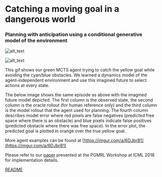 # Catching a moving goal in a dangerous world 
### Planning with anticipation using a conditional generative model of the environment

![alt_text](https://github.com/johannah/trajectories/blob/master/imgs/10-step-fast.gif)

![alt_text](https://github.com/johannah/trajectories/blob/master/imgs/10-step-rollout.gif)

This gif shows our green MCTS agent trying to catch the yellow goal while avoiding the cyan/blue obstacles. We learned a dynamics model of the agent-independent environment and use this imagined future to select actions at every state. 

The below image shows the same episode as above with the imagined future model depicted. The first column is the observed state, the second column is the oracle rollout (for human reference only) and the third column is the model rollout that the agent used for planning. 
The fourth column describes model error where red pixels are false negatives (predicted free space where there is an obstacle) and blue pixels indicate false positives (predicted obstacle where there was free space). In the error plot, the predicted goal is plotted in orange over the true yellow goal.

More agent examples can be found at [https://imgur.com/a/6DJbrB1](https://imgur.com/a/6DJbrB1)

Please refer to our [paper](https://github.com/johannah/trajectories/blob/master/icml18-vqvae-model-camera-ready.pdf) presented at the PGMRL Workshop at ICML 2018 for implementation details.

[README](https://github.com/johannah/trajectories/blob/master/README.md)

